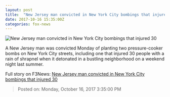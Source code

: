 ```yaml
---
layout: post
title:  "New Jersey man convicted in New York City bombings that injured 30"
date: 2017-10-16 15:35:00Z
categories: fox-news
---
```


![New Jersey man convicted in New York City bombings that injured 30](http://a57.foxnews.com/images.foxnews.com/content/fox-news/us/2017/10/16/new-jersey-man-convicted-in-nyc-bombings-that-injured-30/_jcr_content/article-text/article-par-4/inline_spotlight_ima/image.img.jpg/612/344/1508168526614.jpg?ve=1&tl=1)

A New Jersey man was convicted Monday of planting two pressure-cooker bombs on New York City streets, including one that injured 30 people with a rain of shrapnel when it detonated in a bustling neighborhood on a weekend night last summer.


Full story on F3News: [New Jersey man convicted in New York City bombings that injured 30](http://www.f3nws.com/n/MaTmuF)

> Posted on: Monday, October 16, 2017 3:35:00 PM

